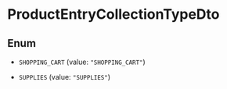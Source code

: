 

# ProductEntryCollectionTypeDto

## Enum


* `SHOPPING_CART` (value: `"SHOPPING_CART"`)

* `SUPPLIES` (value: `"SUPPLIES"`)




